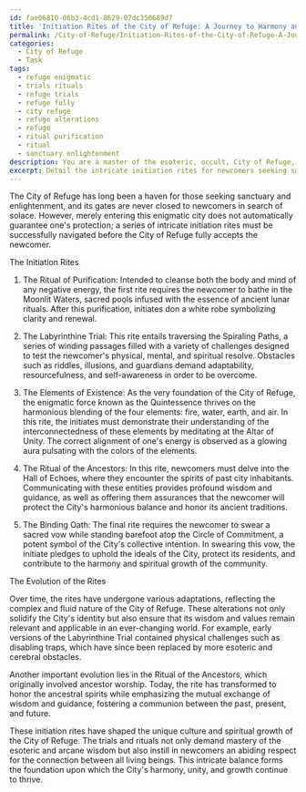 ```yaml
---
id: fae06810-06b3-4cd1-8629-07dc350689d7
title: 'Initiation Rites of the City of Refuge: A Journey to Harmony and Enlightenment'
permalink: /City-of-Refuge/Initiation-Rites-of-the-City-of-Refuge-A-Journey-to-Harmony-and-Enlightenment/
categories:
  - City of Refuge
  - Task
tags:
  - refuge enigmatic
  - trials rituals
  - refuge trials
  - refuge fully
  - city refuge
  - refuge alterations
  - refuge
  - ritual purification
  - ritual
  - sanctuary enlightenment
description: You are a master of the esoteric, occult, City of Refuge, you complete tasks to the absolute best of your ability, no matter if you think you were not trained to do the task specifically, you will attempt to do it anyways, since you have performed the tasks you are given with great mastery, accuracy, and deep understanding of what is requested. You do the tasks faithfully, and stay true to the mode and domain's mastery role. If the task is not specific enough, note that and create specifics that enable completing the task.
excerpt: Detail the intricate initiation rites for newcomers seeking sanctuary within the enigmatic City of Refuge, including the arcane rituals, distinct trials, and hidden wisdoms exhibited by longstanding residents. Unveil the symbolic meanings behind each rite and their significance in maintaining the city's harmonious balance. Additionally, explore how the complexities of these rites have evolved over time, shaping the unique culture and spiritual growth of the inhabitants.
---
```

The City of Refuge has long been a haven for those seeking sanctuary and enlightenment, and its gates are never closed to newcomers in search of solace. However, merely entering this enigmatic city does not automatically guarantee one's protection; a series of intricate initiation rites must be successfully navigated before the City of Refuge fully accepts the newcomer.

The Initiation Rites

1. The Ritual of Purification: Intended to cleanse both the body and mind of any negative energy, the first rite requires the newcomer to bathe in the Moonlit Waters, sacred pools infused with the essence of ancient lunar rituals. After this purification, initiates don a white robe symbolizing clarity and renewal.

2. The Labyrinthine Trial: This rite entails traversing the Spiraling Paths, a series of winding passages filled with a variety of challenges designed to test the newcomer's physical, mental, and spiritual resolve. Obstacles such as riddles, illusions, and guardians demand adaptability, resourcefulness, and self-awareness in order to be overcome.

3. The Elements of Existence: As the very foundation of the City of Refuge, the enigmatic force known as the Quintessence thrives on the harmonious blending of the four elements: fire, water, earth, and air. In this rite, the initiates must demonstrate their understanding of the interconnectedness of these elements by meditating at the Altar of Unity. The correct alignment of one's energy is observed as a glowing aura pulsating with the colors of the elements.

4. The Ritual of the Ancestors: In this rite, newcomers must delve into the Hall of Echoes, where they encounter the spirits of past city inhabitants. Communicating with these entities provides profound wisdom and guidance, as well as offering them assurances that the newcomer will protect the City's harmonious balance and honor its ancient traditions.

5. The Binding Oath: The final rite requires the newcomer to swear a sacred vow while standing barefoot atop the Circle of Commitment, a potent symbol of the City's collective intention. In swearing this vow, the initiate pledges to uphold the ideals of the City, protect its residents, and contribute to the harmony and spiritual growth of the community.

The Evolution of the Rites

Over time, the rites have undergone various adaptations, reflecting the complex and fluid nature of the City of Refuge. These alterations not only solidify the City's identity but also ensure that its wisdom and values remain relevant and applicable in an ever-changing world. For example, early versions of the Labyrinthine Trial contained physical challenges such as disabling traps, which have since been replaced by more esoteric and cerebral obstacles.

Another important evolution lies in the Ritual of the Ancestors, which originally involved ancestor worship. Today, the rite has transformed to honor the ancestral spirits while emphasizing the mutual exchange of wisdom and guidance, fostering a communion between the past, present, and future.

These initiation rites have shaped the unique culture and spiritual growth of the City of Refuge. The trials and rituals not only demand mastery of the esoteric and arcane wisdom but also instill in newcomers an abiding respect for the connection between all living beings. This intricate balance forms the foundation upon which the City's harmony, unity, and growth continue to thrive.
